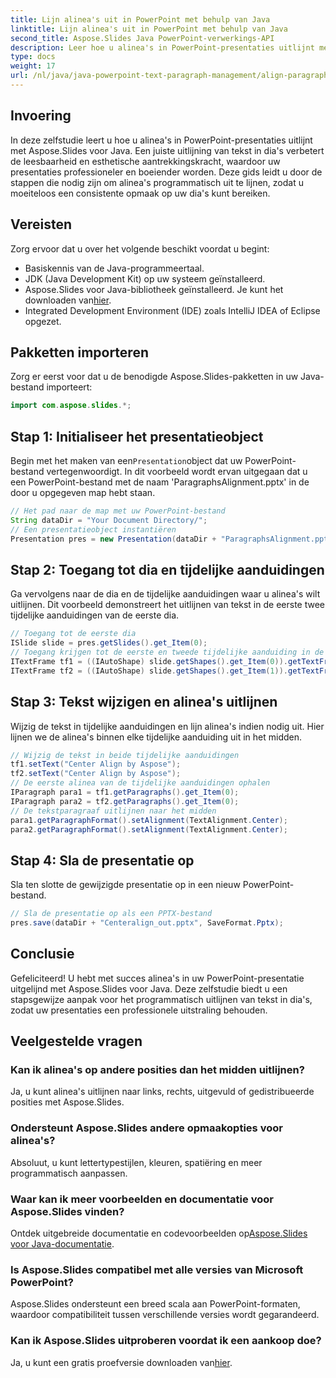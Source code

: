 ```yaml
---
title: Lijn alinea's uit in PowerPoint met behulp van Java
linktitle: Lijn alinea's uit in PowerPoint met behulp van Java
second_title: Aspose.Slides Java PowerPoint-verwerkings-API
description: Leer hoe u alinea's in PowerPoint-presentaties uitlijnt met Aspose.Slides voor Java. Volg onze stapsgewijze handleiding voor nauwkeurige opmaak.
type: docs
weight: 17
url: /nl/java/java-powerpoint-text-paragraph-management/align-paragraphs-powerpoint-java/
---
```

## Invoering
In deze zelfstudie leert u hoe u alinea's in PowerPoint-presentaties uitlijnt met Aspose.Slides voor Java. Een juiste uitlijning van tekst in dia's verbetert de leesbaarheid en esthetische aantrekkingskracht, waardoor uw presentaties professioneler en boeiender worden. Deze gids leidt u door de stappen die nodig zijn om alinea's programmatisch uit te lijnen, zodat u moeiteloos een consistente opmaak op uw dia's kunt bereiken.
## Vereisten
Zorg ervoor dat u over het volgende beschikt voordat u begint:
- Basiskennis van de Java-programmeertaal.
- JDK (Java Development Kit) op uw systeem geïnstalleerd.
-  Aspose.Slides voor Java-bibliotheek geïnstalleerd. Je kunt het downloaden van[hier](https://releases.aspose.com/slides/java/).
- Integrated Development Environment (IDE) zoals IntelliJ IDEA of Eclipse opgezet.

## Pakketten importeren
Zorg er eerst voor dat u de benodigde Aspose.Slides-pakketten in uw Java-bestand importeert:
```java
import com.aspose.slides.*;
```
## Stap 1: Initialiseer het presentatieobject
 Begin met het maken van een`Presentation`object dat uw PowerPoint-bestand vertegenwoordigt. In dit voorbeeld wordt ervan uitgegaan dat u een PowerPoint-bestand met de naam 'ParagraphsAlignment.pptx' in de door u opgegeven map hebt staan.
```java
// Het pad naar de map met uw PowerPoint-bestand
String dataDir = "Your Document Directory/";
// Een presentatieobject instantiëren
Presentation pres = new Presentation(dataDir + "ParagraphsAlignment.pptx");
```
## Stap 2: Toegang tot dia en tijdelijke aanduidingen
Ga vervolgens naar de dia en de tijdelijke aanduidingen waar u alinea's wilt uitlijnen. Dit voorbeeld demonstreert het uitlijnen van tekst in de eerste twee tijdelijke aanduidingen van de eerste dia.
```java
// Toegang tot de eerste dia
ISlide slide = pres.getSlides().get_Item(0);
// Toegang krijgen tot de eerste en tweede tijdelijke aanduiding in de dia en deze typen als AutoVorm
ITextFrame tf1 = ((IAutoShape) slide.getShapes().get_Item(0)).getTextFrame();
ITextFrame tf2 = ((IAutoShape) slide.getShapes().get_Item(1)).getTextFrame();
```
## Stap 3: Tekst wijzigen en alinea's uitlijnen
Wijzig de tekst in tijdelijke aanduidingen en lijn alinea's indien nodig uit. Hier lijnen we de alinea's binnen elke tijdelijke aanduiding uit in het midden.
```java
// Wijzig de tekst in beide tijdelijke aanduidingen
tf1.setText("Center Align by Aspose");
tf2.setText("Center Align by Aspose");
// De eerste alinea van de tijdelijke aanduidingen ophalen
IParagraph para1 = tf1.getParagraphs().get_Item(0);
IParagraph para2 = tf2.getParagraphs().get_Item(0);
// De tekstparagraaf uitlijnen naar het midden
para1.getParagraphFormat().setAlignment(TextAlignment.Center);
para2.getParagraphFormat().setAlignment(TextAlignment.Center);
```
## Stap 4: Sla de presentatie op
Sla ten slotte de gewijzigde presentatie op in een nieuw PowerPoint-bestand.
```java
// Sla de presentatie op als een PPTX-bestand
pres.save(dataDir + "Centeralign_out.pptx", SaveFormat.Pptx);
```

## Conclusie
Gefeliciteerd! U hebt met succes alinea's in uw PowerPoint-presentatie uitgelijnd met Aspose.Slides voor Java. Deze zelfstudie biedt u een stapsgewijze aanpak voor het programmatisch uitlijnen van tekst in dia's, zodat uw presentaties een professionele uitstraling behouden.

## Veelgestelde vragen
### Kan ik alinea's op andere posities dan het midden uitlijnen?
Ja, u kunt alinea's uitlijnen naar links, rechts, uitgevuld of gedistribueerde posities met Aspose.Slides.
### Ondersteunt Aspose.Slides andere opmaakopties voor alinea's?
Absoluut, u kunt lettertypestijlen, kleuren, spatiëring en meer programmatisch aanpassen.
### Waar kan ik meer voorbeelden en documentatie voor Aspose.Slides vinden?
 Ontdek uitgebreide documentatie en codevoorbeelden op[Aspose.Slides voor Java-documentatie](https://reference.aspose.com/slides/java/).
### Is Aspose.Slides compatibel met alle versies van Microsoft PowerPoint?
Aspose.Slides ondersteunt een breed scala aan PowerPoint-formaten, waardoor compatibiliteit tussen verschillende versies wordt gegarandeerd.
### Kan ik Aspose.Slides uitproberen voordat ik een aankoop doe?
 Ja, u kunt een gratis proefversie downloaden van[hier](https://releases.aspose.com/).
